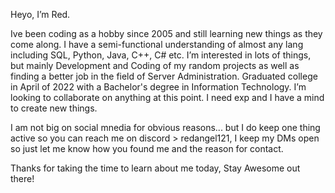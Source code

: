 Heyo, I’m Red. 

Ive been coding as a hobby since 2005 and still learning new things as they come along. 
I have a semi-functional understanding of almost any lang including SQL, Python, Java, C++, C# etc.
I’m interested in lots of things, but mainly Development and Coding of my random projects as well as finding a better job in the field of Server Administration.
Graduated college in April of 2022 with a Bachelor's degree in Information Technology.
I’m looking to collaborate on anything at this point. I need exp and I have a mind to create new things.

I am not big on social mnedia for obvious reasons... but I do keep one thing active so you can reach me on discord > redangel121, I keep my DMs open so just let me know how you found me and the reason for contact.

Thanks for taking the time to learn about me today, Stay Awesome out there!

<!---
RedAngel121/RedAngel121 is a ✨ special ✨ repository because its `README.md` (this file) appears on your GitHub profile.
You can click the Preview link to take a look at your changes.
--->
